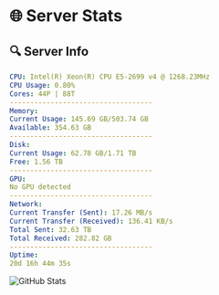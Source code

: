 # 🌐 Server Stats
## 🔍 Server Info
```yaml
CPU: Intel(R) Xeon(R) CPU E5-2699 v4 @ 1268.23MHz
CPU Usage: 0.80%
Cores: 44P | 88T
-----------------------------------
Memory:
Current Usage: 145.69 GB/503.74 GB
Available: 354.63 GB
-----------------------------------
Disk:
Current Usage: 62.78 GB/1.71 TB
Free: 1.56 TB
-----------------------------------
GPU:
No GPU detected
-----------------------------------
Network:
Current Transfer (Sent): 17.26 MB/s
Current Transfer (Received): 136.41 KB/s
Total Sent: 32.63 TB
Total Received: 282.82 GB
-----------------------------------
Uptime:
20d 16h 44m 35s
```
![GitHub Stats](https://img.shields.io/badge/Updated-2025-03-28_14:07:24-blue)